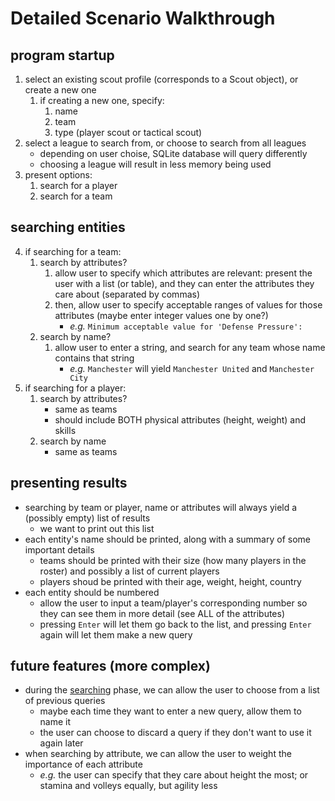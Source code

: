 # Detailed Scenario Walkthrough

## program startup

1. select an existing scout profile (corresponds to a Scout object), or create a new one
	1. if creating a new one, specify:
		1. name
		2. team
		3. type (player scout or tactical scout)
2. select a league to search from, or choose to search from all leagues
	- depending on user choise, SQLite database will query differently
	- choosing a league will result in less memory being used
3. present options:
	1. search for a player
	2. search for a team

## searching entities

4. if searching for a team:
	1. search by attributes?
		1. allow user to specify which attributes are relevant: present the user with a list (or table), and they can enter the attributes they care about (separated by commas)
		2. then, allow user to specify acceptable ranges of values for those attributes (maybe enter integer values one by one?)
			- *e.g.* `Minimum acceptable value for 'Defense Pressure': `
	2. search by name?
		1. allow user to enter a string, and search for any team whose name contains that string
			- *e.g.* `Manchester` will yield `Manchester United` and `Manchester City`
5. if searching for a player:
	1. search by attributes?
		- same as teams
		- should include BOTH physical attributes (height, weight) and skills
	2. search by name
		- same as teams

## presenting results

- searching by team or player, name or attributes will always yield a (possibly empty) list of results
	- we want to print out this list
- each entity's name should be printed, along with a summary of some important details
	- teams should be printed with their size (how many players in the roster) and possibly a list of current players
	- players shoud be printed with their age, weight, height, country
- each entity should be numbered
	- allow the user to input a team/player's corresponding number so they can see them in more detail (see ALL of the attributes)
	- pressing `Enter` will let them go back to the list, and pressing `Enter` again will let them make a new query

## future features (more complex)

- during the [searching](#searching-entities) phase, we can allow the user to choose from a list of previous queries
	- maybe each time they want to enter a new query, allow them to name it
	- the user can choose to discard a query if they don't want to use it again later
- when searching by attribute, we can allow the user to weight the importance of each attribute
	- *e.g.* the user can specify that they care about height the most; or stamina and volleys equally, but agility less
